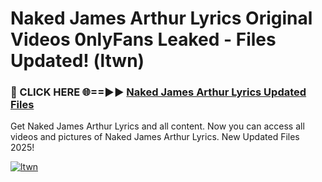 # Naked James Arthur Lyrics Original Videos 0nlyFans Leaked - Files Updated! (ltwn)

<h3>🔴 CLICK HERE 🌐==►► <a href="https://tinyurl.com/up5wt9bj" rel="nofollow">Naked James Arthur Lyrics Updated Files</a></h3>

Get Naked James Arthur Lyrics and all content. Now you can access all videos and pictures of Naked James Arthur Lyrics. New Updated Files 2025!

[![ltwn](https://i.imgur.com/ABiUzMV.gif)](https://tinyurl.com/up5wt9bj)
